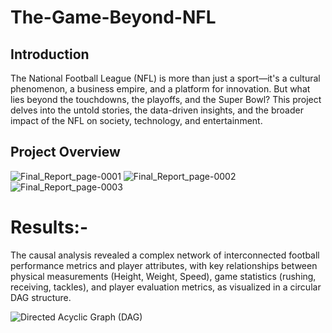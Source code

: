 # The-Game-Beyond-NFL

## Introduction
The National Football League (NFL) is more than just a sport—it's a cultural phenomenon, a business empire, and a platform for innovation. But what lies beyond the touchdowns, the playoffs, and the Super Bowl? This project delves into the untold stories, the data-driven insights, and the broader impact of the NFL on society, technology, and entertainment.


## Project Overview

![Final_Report_page-0001](https://github.com/user-attachments/assets/7ba78a4f-522c-470b-b6a2-be5186a64782)
![Final_Report_page-0002](https://github.com/user-attachments/assets/a611e60f-48e1-411c-a182-060ba4c46910)
![Final_Report_page-0003](https://github.com/user-attachments/assets/7776f702-77b7-4102-9fdb-658789827db6)



# Results:-
The causal analysis revealed a complex network of interconnected football performance metrics and player attributes, with key relationships between physical measurements (Height, Weight, Speed), game statistics (rushing, receiving, tackles), and player evaluation metrics, as visualized in a circular DAG structure.

![Directed Acyclic Graph (DAG)](https://github.com/user-attachments/assets/ed77dc4d-17ae-47d4-a45c-42d05353781a)

